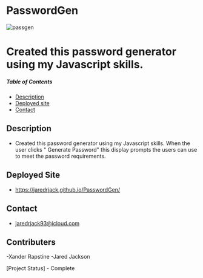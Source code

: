 # PasswordGen

![passgen](https://user-images.githubusercontent.com/120280613/229226231-1b15cf4c-70ab-451b-9bce-2182ef3793c0.jpg)


# Created this password generator using my Javascript skills. 

##### Table of Contents

- [Description](#description)
- [Deployed site](#deployedsite)
- [Contact](#contact)

## Description
- Created this password generator using my Javascript skills. When the user clicks " Generate Password" this display prompts the users can use to meet the password requirements.

## Deployed Site
- https://jaredrjack.github.io/PasswordGen/

## Contact
- jaredrjack93@icloud.com

## Contributers
-Xander Rapstine
-Jared Jackson

[Project Status] - Complete
